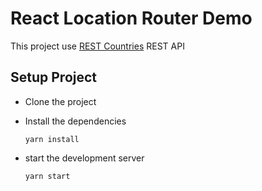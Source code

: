 # React Location Router Demo

This project use [REST Countries](https://restcountries.com/v3.1) REST API

## Setup Project

- Clone the project
- Install the dependencies

  `yarn install`

- start the development server

  `yarn start`

